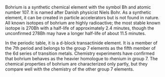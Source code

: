 ﻿Bohrium is a synthetic chemical element with the symbol Bh and atomic number 107. It is named after Danish physicist Niels Bohr. As a synthetic element, it can be created in particle accelerators but is not found in nature. All known isotopes of bohrium are highly radioactive; the most stable known isotope is 270Bh with a half-life of approximately 2.4 minutes, though the unconfirmed 278Bh may have a longer half-life of about 11.5 minutes.

In the periodic table, it is a d-block transactinide element. It is a member of the 7th period and belongs to the group 7 elements as the fifth member of the 6d series of transition metals. Chemistry experiments have confirmed that bohrium behaves as the heavier homologue to rhenium in group 7. The chemical properties of bohrium are characterized only partly, but they compare well with the chemistry of the other group 7 elements.
